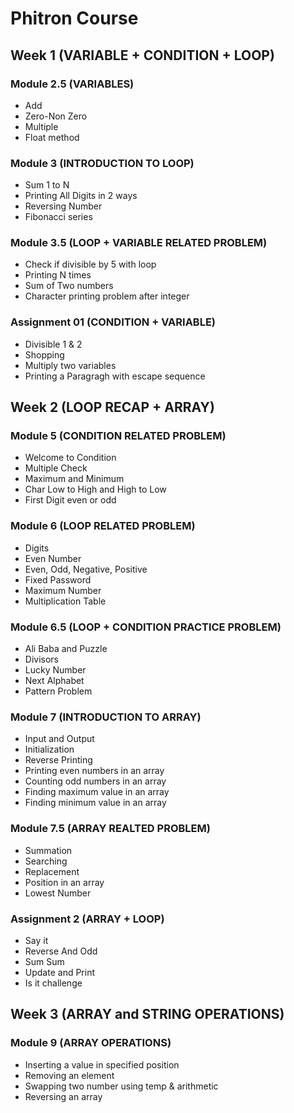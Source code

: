 # Phitron Course

## Week 1 (VARIABLE + CONDITION + LOOP)

### Module 2.5 (VARIABLES)
- Add
- Zero-Non Zero
- Multiple
- Float method

### Module 3 (INTRODUCTION TO LOOP)
- Sum 1 to N
- Printing All Digits in 2 ways
- Reversing Number
- Fibonacci series

### Module 3.5 (LOOP + VARIABLE RELATED PROBLEM)
- Check if divisible by 5 with loop
- Printing N times
- Sum of Two numbers
- Character printing problem after integer

### Assignment 01 (CONDITION + VARIABLE)
- Divisible 1 & 2
- Shopping
- Multiply two variables
- Printing a Paragragh with escape sequence

## Week 2 (LOOP RECAP + ARRAY)

### Module 5 (CONDITION RELATED PROBLEM)
- Welcome to Condition
- Multiple Check
- Maximum and Minimum
- Char Low to High and High to Low
- First Digit even or odd

### Module 6 (LOOP RELATED PROBLEM)
- Digits
- Even Number
- Even, Odd, Negative, Positive
- Fixed Password
- Maximum Number
- Multiplication Table

### Module 6.5 (LOOP + CONDITION PRACTICE PROBLEM)
- Ali Baba and Puzzle
- Divisors
- Lucky Number
- Next Alphabet
- Pattern Problem

### Module 7 (INTRODUCTION TO ARRAY)
- Input and Output
- Initialization
- Reverse Printing
- Printing even numbers in an array
- Counting odd numbers in an array
- Finding maximum value in an array
- Finding minimum value in an array

### Module 7.5 (ARRAY REALTED PROBLEM)
- Summation
- Searching
- Replacement
- Position in an array
- Lowest Number

### Assignment 2 (ARRAY + LOOP)
- Say it
- Reverse And Odd
- Sum Sum
- Update and Print
- Is it challenge

## Week 3 (ARRAY and STRING OPERATIONS)

### Module 9 (ARRAY OPERATIONS)
- Inserting a value in specified position
- Removing an element
- Swapping two number using temp & arithmetic
- Reversing an array